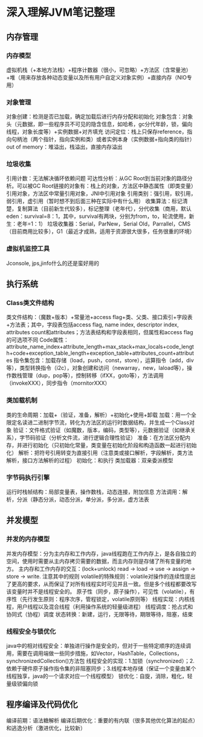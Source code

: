# 深入理解JVM笔记整理
## 内存管理
### 内存模型
虚拟机栈（+本地方法栈）+程序计数器（很小，可忽略）+方法区（含常量池）+堆（用来存放各种动态变量以及所有用户自定义对象实例）+直接内存（NIO专用）
### 对象管理
对象创建：检测是否已加载，确定加载后进行内存分配和初始化
对象包含：对象头（元数据，即一些程序员不可见的隐含信息，如哈希，gc分代年龄，锁，偏向线程，对象长度等）+实例数据+对齐填充
访问定位：栈上只保存reference，指向句柄池（两个指针，指向实例和类）或者实例本身（实例数据+指向类的指针）
out of memory：堆溢出，栈溢出，直接内存溢出
### 垃圾收集
引用计数：无法解决循环依赖问题
可达性分析：从GC Root到当前对象的路径分析。可以被GC Root链接的对象有：栈上的对象，方法区中静态属性（即类变量）引用对象，方法区中常量引用对象，JNI中引用对象
引用类别：强引用，软引用，弱引用，虚引用（暂时想不到后面三种在实际中有什么用）
收集算法：标记清楚，复制算法（目前新生代较多），标记整理（老年代），分代收集（商用，默认eden：survival=8：1，其中，survival有两块，分别为from，to，轮流使用，新生：老年=1：1）
垃圾收集器：Serial，ParNew，Serial Old，Parrallel，CMS（目前商用比较多），G1（最近才成熟，适用于资源很大很多，任务很重的环境）
### 虚拟机监控工具
Jconsole, jps,jinfo什么的还是蛮好用的
## 执行系统
### Class类文件结构
类文件结构：（魔数+版本）+常量池+access flag+类、父类、接口索引+字段表+方法表；其中，字段表包括access flag, name index, descriptor index, attributes count和attributes；方法表结构和字段表相同，但属性和access flag的可选项不同
Code属性：attribute_name_index+attribute_length+max_stack+max_locals+code_length+code+exception_table_length+exception_table+attributes_count+attributes
指令集包含：加载存储（load，push，const，store），运算指令（add，div等），类型转换指令（i2c），对象创建和访问（newarray，new，laload等），操作数栈管理（dup，pop等），控制转移（ifXX，goto等），方法调用（invokeXXX），同步指令（mornitorXXX）
### 类加载机制
类的生命周期：加载+（验证，准备，解析）+初始化+使用+卸载
加载：用一个全限定名读进二进制字节流，转化为方法区的运行时数据结构，并生成一个Class对象
验证：文件格式验证（如魔数，版本，编码，类型等），元数据验证（如继承关系），字节码验证（分析文件流，进行逻辑合理性验证）
准备：在方法区分配内存，并进行初始化（只初始化常量，类变量在初始化阶段和构造函数一起进行初始化）
解析：把符号引用转变为直接引用（注意类或接口解析，字段解析，类方法解析，接口方法解析的过程）
初始化：<clinit>和<init>执行
类加载器：双亲委派模型
### 字节码执行引擎
运行时栈帧结构：局部变量表，操作数栈，动态连接，附加信息
方法调用：解析，分派（静态分派，动态分派，单分派，多分派，虚方法表
## 并发模型
### 并发的内存模型
并发内存模型：分为主内存和工作内存，java线程跑在工作内存上，是各自独立的空间，使用时需要从主内存拷贝需要的数据，而主内存则是存储了所有变量的地方。
主内存和工作内存的交互：(lock+unlock) read -> load -> use -> assign -> store -> write. 注意其中的规则
volatile的特殊规则：volatile对操作的连续性提出了更高的要求，从而保证了对所有线程实时可见并且一致。但是多个线程都要改写该变量时并不是线程安全的。
原子性（同步，原子操作），可见性（volatile），有序性（先行发生原则：程序次序，管程锁定，volatile原则等）
线程实现：内核线程，用户线程以及混合线程（利用操作系统的轻量级进程）
线程调度：抢占式和协同式（协程）调度
状态转换：新建，运行，无限等待，期限等待，阻塞，结束
### 线程安全与锁优化
java中的相对线程安全：单独进行操作是安全的，但对于一些特定顺序的连续调用，需要在调用端做一些同步措施，如Vector，HashTable，Collections，synchronizedCollection()方法包
线程安全的实现：1.加锁（synchronized）；2.依赖于硬件原子操作指令集的非阻塞同步；3.线程本地存储（保证一个变量由某个线程独享，java的一个请求对应一个线程模型）
锁优化：自旋，消除，粗化，轻量级锁偏向锁
## 程序编译及代码优化
编译前期：语法糖解析
编译后期优化：重要的有内联（很多其他优化算法的起点）和逃逸分析（激进优化，比较新）
